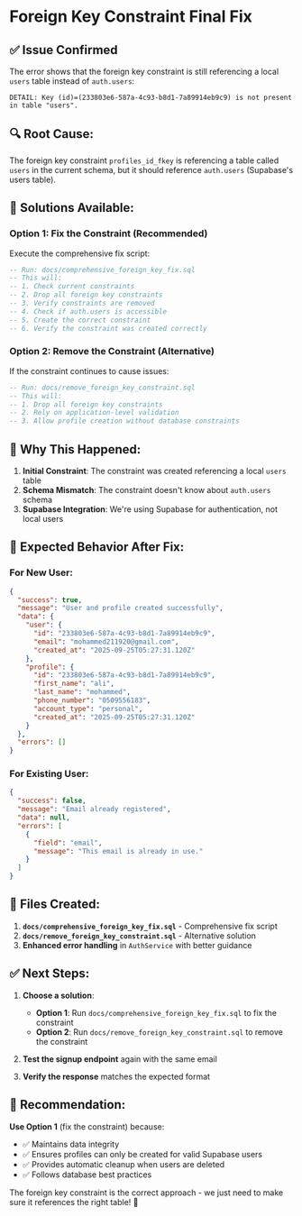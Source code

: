 # Foreign Key Constraint Final Fix

## ✅ **Issue Confirmed**

The error shows that the foreign key constraint is still referencing a local `users` table instead of `auth.users`:

```
DETAIL: Key (id)=(233803e6-587a-4c93-b8d1-7a89914eb9c9) is not present in table "users".
```

## 🔍 **Root Cause:**

The foreign key constraint `profiles_id_fkey` is referencing a table called `users` in the current schema, but it should reference `auth.users` (Supabase's users table).

## 🔧 **Solutions Available:**

### **Option 1: Fix the Constraint (Recommended)**
Execute the comprehensive fix script:

```sql
-- Run: docs/comprehensive_foreign_key_fix.sql
-- This will:
-- 1. Check current constraints
-- 2. Drop all foreign key constraints
-- 3. Verify constraints are removed
-- 4. Check if auth.users is accessible
-- 5. Create the correct constraint
-- 6. Verify the constraint was created correctly
```

### **Option 2: Remove the Constraint (Alternative)**
If the constraint continues to cause issues:

```sql
-- Run: docs/remove_foreign_key_constraint.sql
-- This will:
-- 1. Drop all foreign key constraints
-- 2. Rely on application-level validation
-- 3. Allow profile creation without database constraints
```

## 🎯 **Why This Happened:**

1. **Initial Constraint**: The constraint was created referencing a local `users` table
2. **Schema Mismatch**: The constraint doesn't know about `auth.users` schema
3. **Supabase Integration**: We're using Supabase for authentication, not local users

## 🚀 **Expected Behavior After Fix:**

### **For New User:**
```json
{
  "success": true,
  "message": "User and profile created successfully",
  "data": {
    "user": {
      "id": "233803e6-587a-4c93-b8d1-7a89914eb9c9",
      "email": "mohammed211920@gmail.com",
      "created_at": "2025-09-25T05:27:31.120Z"
    },
    "profile": {
      "id": "233803e6-587a-4c93-b8d1-7a89914eb9c9",
      "first_name": "ali",
      "last_name": "mohammed",
      "phone_number": "0509556183",
      "account_type": "personal",
      "created_at": "2025-09-25T05:27:31.120Z"
    }
  },
  "errors": []
}
```

### **For Existing User:**
```json
{
  "success": false,
  "message": "Email already registered",
  "data": null,
  "errors": [
    {
      "field": "email",
      "message": "This email is already in use."
    }
  ]
}
```

## 🔧 **Files Created:**

1. **`docs/comprehensive_foreign_key_fix.sql`** - Comprehensive fix script
2. **`docs/remove_foreign_key_constraint.sql`** - Alternative solution
3. **Enhanced error handling** in `AuthService` with better guidance

## ✅ **Next Steps:**

1. **Choose a solution**:
   - **Option 1**: Run `docs/comprehensive_foreign_key_fix.sql` to fix the constraint
   - **Option 2**: Run `docs/remove_foreign_key_constraint.sql` to remove the constraint

2. **Test the signup endpoint** again with the same email

3. **Verify the response** matches the expected format

## 🎯 **Recommendation:**

**Use Option 1** (fix the constraint) because:
- ✅ Maintains data integrity
- ✅ Ensures profiles can only be created for valid Supabase users
- ✅ Provides automatic cleanup when users are deleted
- ✅ Follows database best practices

The foreign key constraint is the correct approach - we just need to make sure it references the right table! 🎯
